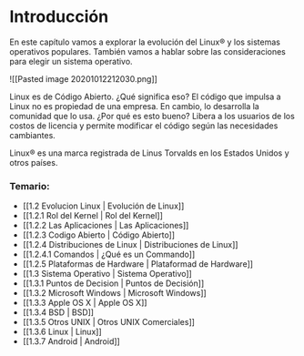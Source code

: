 # Introducción
En este capítulo vamos a explorar la evolución del Linux® y los sistemas operativos populares. También vamos a hablar sobre las consideraciones para elegir un sistema operativo.

![[Pasted image 20201012212030.png]]

Linux es de Código Abierto. ¿Qué significa eso? El código que impulsa a Linux no es propiedad de una empresa. En cambio, lo desarrolla la comunidad que lo usa. ¿Por qué es esto bueno? Libera a los usuarios de los costos de licencia y permite modificar el código según las necesidades cambiantes.

Linux® es una marca registrada de Linus Torvalds en los Estados Unidos y otros países.
### Temario:
- [[1.2 Evolucion Linux | Evolución de Linux]]
- [[1.2.1 Rol del Kernel | Rol del Kernel]]
- [[1.2.2 Las Aplicaciones | Las Aplicaciones]]
- [[1.2.3 Codigo Abierto | Código Abierto]]
- [[1.2.4 Distribuciones de Linux | Distribuciones de Linux]]
- [[1.2.4.1  Comandos | ¿Qué es un Commando]]
- [[1.2.5 Plataformas de Hardware | Plataformad de Hardware]]
- [[1.3 Sistema Operativo | Sistema Operativo]]
- [[1.3.1 Puntos de Decision | Puntos de Decisión]]
- [[1.3.2 Microsoft Windows | Microsoft Windows]]
- [[1.3.3 Apple OS X | Apple OS X]]
- [[1.3.4 BSD | BSD]]
- [[1.3.5 Otros UNIX | Otros UNIX Comerciales]]
- [[1.3.6 Linux | Linux]]
- [[1.3.7 Android | Android]]